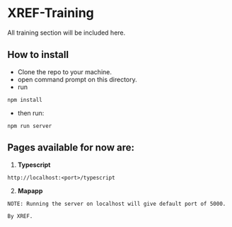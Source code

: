 # XREF-Training

All training section will be included here.

## How to install

- Clone the repo to your machine.
- open command prompt on this directory.
- run 
```
npm install
```
- then run:
```
npm run server
```

## Pages available for now are:
1. **Typescript**
```
http://localhost:<port>/typescript
```
2. **Mapapp**
```
NOTE: Running the server on localhost will give default port of 5000.

By XREF.